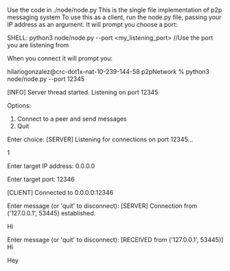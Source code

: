 Use the code in ./node/node.py
This is the single file implementation of p2p messaging system
To use this as a client, run the node.py file, passing your IP address as an argument. It will prompt you choose a port:

SHELL: python3 node/node.py --port <my_listening_port> //Use the port you are listening from

When you connect it will prompt you:

hilariogonzalez@crc-dot1x-nat-10-239-144-58 p2pNetwork % python3 node/node.py --port 12345

[INFO] Server thread started. Listening on port 12345.

Options:
1. Connect to a peer and send messages
2. Quit

Enter choice: [SERVER] Listening for connections on port 12345...

1

Enter target IP address: 0.0.0.0

Enter target port: 12346

[CLIENT] Connected to 0.0.0.0:12346

Enter message (or 'quit' to disconnect): [SERVER] Connection from ('127.0.0.1', 53445) established.

Hi

Enter message (or 'quit' to disconnect): [RECEIVED from ('127.0.0.1', 53445)] Hi

Hey

